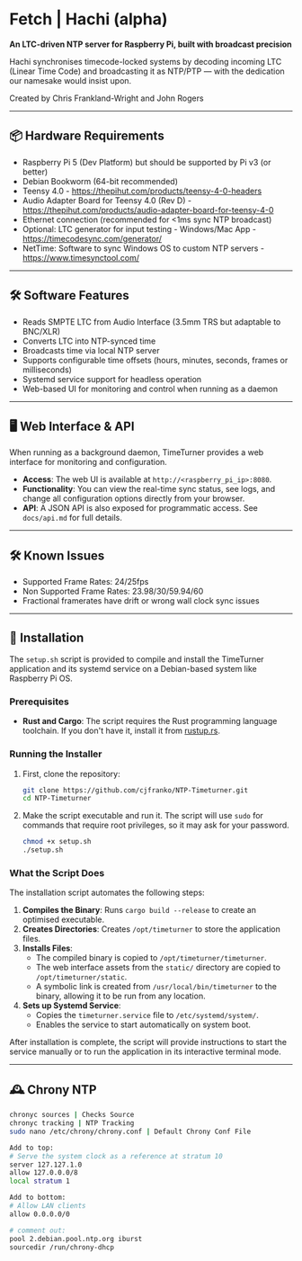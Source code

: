 ﻿# Fetch | Hachi (alpha)

**An LTC-driven NTP server for Raspberry Pi, built with broadcast precision**

Hachi synchronises timecode-locked systems by decoding incoming LTC (Linear Time Code) and broadcasting it as NTP/PTP — with the dedication our namesake would insist upon.

Created by Chris Frankland-Wright and John Rogers

---

## 📦 Hardware Requirements

- Raspberry Pi 5 (Dev Platform) but should be supported by Pi v3 (or better)
- Debian Bookworm (64-bit recommended)
- Teensy 4.0 - https://thepihut.com/products/teensy-4-0-headers
- Audio Adapter Board for Teensy 4.0 (Rev D) - https://thepihut.com/products/audio-adapter-board-for-teensy-4-0
- Ethernet connection (recommended for <1ms sync NTP broadcast)
- Optional: LTC generator for input testing - Windows/Mac App - https://timecodesync.com/generator/
- NetTime: Software to sync Windows OS to custom NTP servers - https://www.timesynctool.com/
---

## 🛠️ Software Features

- Reads SMPTE LTC from Audio Interface (3.5mm TRS but adaptable to BNC/XLR)
- Converts LTC into NTP-synced time
- Broadcasts time via local NTP server
- Supports configurable time offsets (hours, minutes, seconds, frames or milliseconds)
- Systemd service support for headless operation
- Web-based UI for monitoring and control when running as a daemon

---

## 🖥️ Web Interface & API

When running as a background daemon, TimeTurner provides a web interface for monitoring and configuration.

- **Access**: The web UI is available at `http://<raspberry_pi_ip>:8080`.
- **Functionality**: You can view the real-time sync status, see logs, and change all configuration options directly from your browser.
- **API**: A JSON API is also exposed for programmatic access. See `docs/api.md` for full details.

---

## 🛠️ Known Issues

- Supported Frame Rates: 24/25fps
- Non Supported Frame Rates: 23.98/30/59.94/60
- Fractional framerates have drift or wrong wall clock sync issues

---

## 🚀 Installation

The `setup.sh` script is provided to compile and install the TimeTurner application and its systemd service on a Debian-based system like Raspberry Pi OS.

### Prerequisites

- **Rust and Cargo**: The script requires the Rust programming language toolchain. If you don't have it, install it from [rustup.rs](https://rustup.rs/).

### Running the Installer

1.  First, clone the repository:
    ```bash
    git clone https://github.com/cjfranko/NTP-Timeturner.git
    cd NTP-Timeturner
    ```
2.  Make the script executable and run it. The script will use `sudo` for commands that require root privileges, so it may ask for your password.
    ```bash
    chmod +x setup.sh
    ./setup.sh
    ```

### What the Script Does

The installation script automates the following steps:

1.  **Compiles the Binary**: Runs `cargo build --release` to create an optimised executable.
2.  **Creates Directories**: Creates `/opt/timeturner` to store the application files.
3.  **Installs Files**: 
    - The compiled binary is copied to `/opt/timeturner/timeturner`.
    - The web interface assets from the `static/` directory are copied to `/opt/timeturner/static`.
    - A symbolic link is created from `/usr/local/bin/timeturner` to the binary, allowing it to be run from any location.
4.  **Sets up Systemd Service**: 
    - Copies the `timeturner.service` file to `/etc/systemd/system/`.
    - Enables the service to start automatically on system boot.

After installation is complete, the script will provide instructions to start the service manually or to run the application in its interactive terminal mode.

---
## 🕰️ Chrony NTP 
```bash
chronyc sources | Checks Source
chronyc tracking | NTP Tracking
sudo nano /etc/chrony/chrony.conf | Default Chrony Conf File

Add to top:
# Serve the system clock as a reference at stratum 10
server 127.127.1.0
allow 127.0.0.0/8
local stratum 1

Add to bottom:
# Allow LAN clients
allow 0.0.0.0/0

# comment out:
pool 2.debian.pool.ntp.org iburst
sourcedir /run/chrony-dhcp
```

